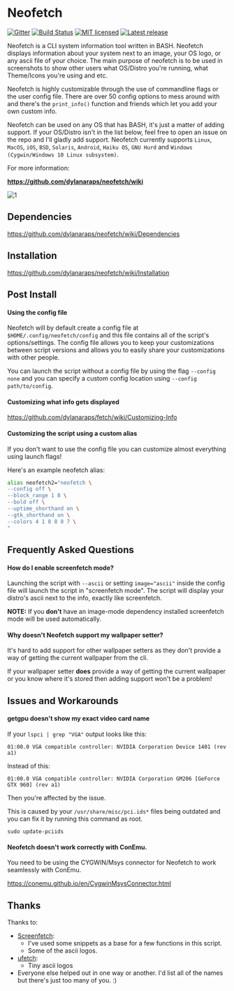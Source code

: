# Neofetch

[![Gitter](https://badges.gitter.im/dylanaraps/fetch.svg)](https://gitter.im/dylanaraps/fetch?utm_source=badge&utm_medium=badge&utm_campaign=pr-badge) [![Build Status](https://travis-ci.org/dylanaraps/neofetch.svg?branch=master)](https://travis-ci.org/dylanaraps/neofetch) [![MIT licensed](https://img.shields.io/badge/license-MIT-blue.svg)](./LICENSE.md) [![Latest release](https://img.shields.io/github/release/dylanaraps/neofetch.svg)](https://github.com/dylanaraps/neofetch/releases)

Neofetch is a CLI system information tool written in BASH. Neofetch displays information about your system next to an image, your OS logo, or any ascii file of your choice. The main purpose of neofetch is to be used in screenshots to show other users what OS/Distro you're running, what Theme/Icons you're using and etc.

Neofetch is highly customizable through the use of commandline flags or the user config file. There are over 50 config options to mess around with and there's the `print_info()` function and friends which let you add your own custom info.

Neofetch can be used on any OS that has BASH, it's just a matter of adding support. If your OS/Distro isn't in the list below, feel free to open an issue on the repo and I'll gladly add support. Neofetch currently supports `Linux`, `MacOS`, `iOS`, `BSD`, `Solaris`, `Android`, `Haiku OS`, `GNU Hurd` and `Windows (Cygwin/Windows 10 Linux subsystem)`. 

For more information:

**https://github.com/dylanaraps/neofetch/wiki**

![1](https://ipfs.pics/ipfs/QmTtF9Sx8o617QE88GH3Z4yX7mRyi4yS1hsMHyRVmn14vJ)


## Dependencies

https://github.com/dylanaraps/neofetch/wiki/Dependencies


## Installation

https://github.com/dylanaraps/neofetch/wiki/Installation


## Post Install


#### Using the config file

Neofetch will by default create a config file at `$HOME/.config/neofetch/config` and this file contains all of the script's options/settings. The config file allows you to keep your customizations between script versions and allows you to easily share your customizations with other people.

You can launch the script without a config file by using the flag `--config none` and you can specify a custom config location using `--config path/to/config`.


#### Customizing what info gets displayed

https://github.com/dylanaraps/fetch/wiki/Customizing-Info


#### Customizing the script using a custom alias

If you don't want to use the config file you can customize almost everything using launch flags!

Here's an example neofetch alias:

```sh
alias neofetch2="neofetch \
--config off \
--block_range 1 8 \
--bold off \
--uptime_shorthand on \
--gtk_shorthand on \
--colors 4 1 8 8 8 7 \
"
```


## Frequently Asked Questions


#### How do I enable screenfetch mode?

Launching the script with `--ascii` or setting `image="ascii"` inside the config file will launch the script in "screenfetch mode". The script will display your distro's ascii next to the info, exactly like screenfetch.

**NOTE:** If you **don't** have an image-mode dependency installed screenfetch mode will be used automatically.

#### Why doesn't Neofetch support my wallpaper setter?

It's hard to add support for other wallpaper setters as they don't provide a way of getting the current wallpaper from the cli.

If your wallpaper setter **does** provide a way of getting the current wallpaper or you know where it's stored then adding support won't be a problem!


## Issues and Workarounds

#### getgpu doesn't show my exact video card name

If your `lspci | grep "VGA"` output looks like this:

```
01:00.0 VGA compatible controller: NVIDIA Corporation Device 1401 (rev a1)
```

Instead of this:

```
01:00.0 VGA compatible controller: NVIDIA Corporation GM206 [GeForce GTX 960] (rev a1)
```

Then you're affected by the issue.

This is caused by your `/usr/share/misc/pci.ids*` files being outdated and you can fix it by running this command as root.

```
sudo update-pciids
```

#### Neofetch doesn't work correctly with ConEmu.

You need to be using the CYGWIN/Msys connector for Neofetch to work seamlessly with ConEmu.

https://conemu.github.io/en/CygwinMsysConnector.html


## Thanks

Thanks to:

- [Screenfetch](https://github.com/KittyKatt/screenFetch):
    - I've used some snippets as a base for a few functions in this script.
    - Some of the ascii logos.
- [ufetch](https://github.com/jschx/ufetch):
    - Tiny ascii logos
- Everyone else helped out in one way or another. I'd list all of the names but there's just too many of you. :)
